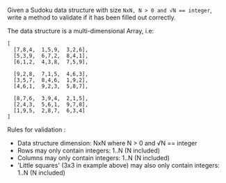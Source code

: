Given a Sudoku data structure with size `NxN, N > 0 and √N == integer`, write a method to validate if it has been filled out correctly.

The data structure is a multi-dimensional Array, i.e:

```
[
  [7,8,4,  1,5,9,  3,2,6],
  [5,3,9,  6,7,2,  8,4,1],
  [6,1,2,  4,3,8,  7,5,9],

  [9,2,8,  7,1,5,  4,6,3],
  [3,5,7,  8,4,6,  1,9,2],
  [4,6,1,  9,2,3,  5,8,7],

  [8,7,6,  3,9,4,  2,1,5],
  [2,4,3,  5,6,1,  9,7,8],
  [1,9,5,  2,8,7,  6,3,4]
]
```

Rules for validation :

- Data structure dimension: NxN where N > 0 and √N == integer
- Rows may only contain integers: 1..N (N included)
- Columns may only contain integers: 1..N (N included)
- 'Little squares' (3x3 in example above) may also only contain integers: 1..N (N included)

